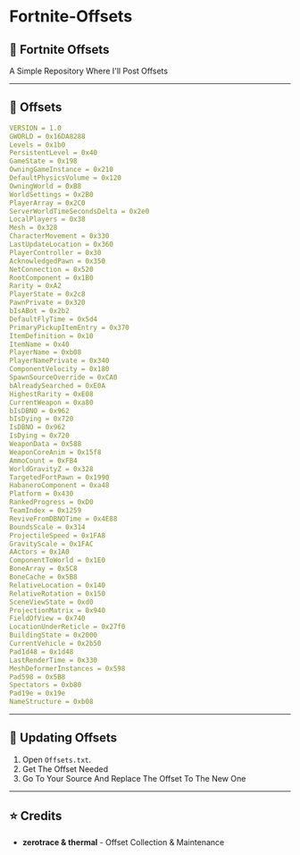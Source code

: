 # Fortnite-Offsets

## 📌 Fortnite Offsets
A Simple Repository Where I'll Post Offsets

---

## 📂 Offsets
```yaml
VERSION = 1.0
GWORLD = 0x16DA8288
Levels = 0x1b0
PersistentLevel = 0x40
GameState = 0x198
OwningGameInstance = 0x210
DefaultPhysicsVolume = 0x120
OwningWorld = 0xB8
WorldSettings = 0x2B0
PlayerArray = 0x2C0
ServerWorldTimeSecondsDelta = 0x2e0
LocalPlayers = 0x38
Mesh = 0x328
CharacterMovement = 0x330
LastUpdateLocation = 0x360
PlayerController = 0x30
AcknowledgedPawn = 0x350
NetConnection = 0x520
RootComponent = 0x1B0
Rarity = 0xA2
PlayerState = 0x2c8
PawnPrivate = 0x320
bIsABot = 0x2b2
DefaultFlyTime = 0x5d4
PrimaryPickupItemEntry = 0x370
ItemDefinition = 0x10
ItemName = 0x40
PlayerName = 0xb08
PlayerNamePrivate = 0x340
ComponentVelocity = 0x180
SpawnSourceOverride = 0xCA0
bAlreadySearched = 0xE0A
HighestRarity = 0xE08
CurrentWeapon = 0xa80
bIsDBNO = 0x962
bIsDying = 0x720
IsDBNO = 0x962
IsDying = 0x720
WeaponData = 0x588
WeaponCoreAnim = 0x15f8
AmmoCount = 0xFB4
WorldGravityZ = 0x328
TargetedFortPawn = 0x1990
HabaneroComponent = 0xa48
Platform = 0x430
RankedProgress = 0xD0
TeamIndex = 0x1259
ReviveFromDBNOTime = 0x4E88
BoundsScale = 0x314
ProjectileSpeed = 0x1FA8
GravityScale = 0x1FAC
AActors = 0x1A0
ComponentToWorld = 0x1E0
BoneArray = 0x5C8
BoneCache = 0x5B8
RelativeLocation = 0x140
RelativeRotation = 0x150
SceneViewState = 0xd0
ProjectionMatrix = 0x940
FieldOfView = 0x740
LocationUnderReticle = 0x27f0
BuildingState = 0x2000
CurrentVehicle = 0x2b50
Pad1d48 = 0x1d48
LastRenderTime = 0x330
MeshDeformerInstances = 0x598
Pad598 = 0x5B8
Spectators = 0xb80
Pad19e = 0x19e
NameStructure = 0xb08
```

---

## 🔄 Updating Offsets
1. Open `Offsets.txt`.
2. Get The Offset Needed
3. Go To Your Source And Replace The Offset To The New One

---

## ⭐ Credits
- **zerotrace & thermal** - Offset Collection & Maintenance

